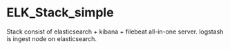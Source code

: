 # ELK_Stack_simple

Stack consist of elasticsearch + kibana + filebeat all-in-one server. logstash is ingest node on elasticsearch. 
